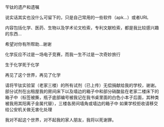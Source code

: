 苄钛的遗产和遗嘱

说实话其实也没什么可留下的，只是自己常用的一些软件（apk…）或者URL

内容包括化学、医药、生物以及学术论文检索，专利文献检索，都是我比较感兴趣的东西…

希望对你有所帮助…谢谢

化学反应不过是一场电子竞赛，而我一生不过是一次奇妙旅行

生于化学死于化学

再见了这个世界，再见了化学

请将苄钛实验室（老家三楼）的所有试剂（已上传）无偿捐献给我的学校，谢谢。
部分试剂在出租屋我的房间床下以及墙边的箱子中和部分硝酸盐在老家二楼床下的箱子中（标签被撕，瓶子底部编号被我记在我书桌里面的白色小本子后面，其种类被我用其阳离子金属代替），三楼各房间墙角或墙边的箱子中
如果学校拒收请移交给公安机关做无害化处理

我对不起这个世界，对不起我的家人朋友，我将以死谢罪。
